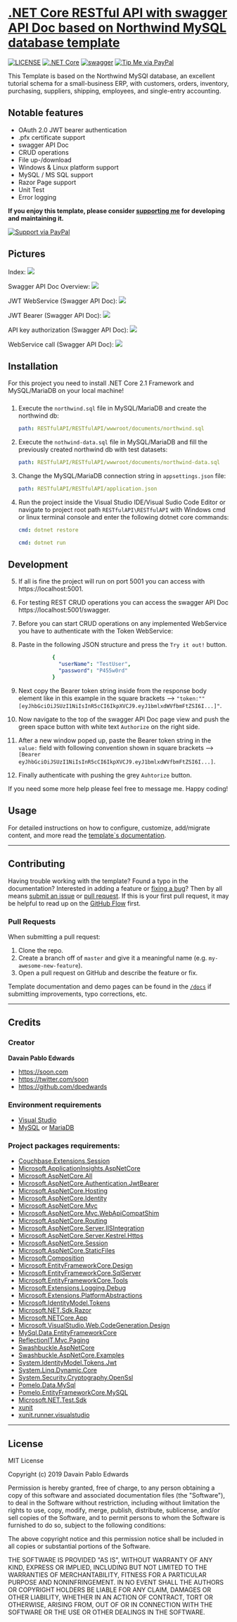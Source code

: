 # [.NET Core RESTful API with swagger API Doc based on Northwind MySQL database template](https://github.com/dpedwards/dotnet-core-restapi)

[![LICENSE](https://img.shields.io/badge/license-MIT-lightgrey.svg)](https://raw.githubusercontent.com/dpedwards/dotnet-core-restapi/master/LICENSE)
[![.NET Core](https://img.shields.io/badge/dotnet%20core-%3E%3D%202.0-blue.svg)](https://dotnet.microsoft.com/download)
[![swagger](https://img.shields.io/badge/swagger-%3E%3D%201.2.0-blue.svg)](https://rubygems.org/gems/minimal-mistakes-jekyll)
[![Tip Me via PayPal](https://img.shields.io/badge/PayPal-tip%20me-green.svg?logo=paypal)](https://www.paypal.me/dare2101)

This Template is based on the Northwind MySQl database, an excellent tutorial schema for a small-business ERP, with customers, orders, inventory, purchasing, suppliers, shipping, employees, and single-entry accounting.

## Notable features

- OAuth 2.0 JWT bearer authentication
- .pfx certificate support
- swagger API Doc 
- CRUD operations
- File up-/download
- Windows & Linux platform support
- MySQL / MS SQL support 
- Razor Page support
- Unit Test
- Error logging

**If you enjoy this template, please consider [supporting me](https://www.paypal.me/dare2101) for developing and maintaining it.**

[![Support via PayPal](https://cdn.rawgit.com/twolfson/paypal-github-button/1.0.0/dist/button.svg)](https://www.paypal.me/dare2101)


## Pictures 



Index:
<img src="RESTfulAPI/images/NET%20Core%20RESTful%20API_Index.png" >


Swagger API Doc Overview:
<img src="RESTfulAPI/images/NET%20Core%20RESTful%20API_Swagger.png" >


JWT WebService (Swagger API Doc):
<img src="RESTfulAPI/images/NET%20Core%20RESTful%20API_Swagger2.png" >


JWT Bearer (Swagger API Doc):
<img src="RESTfulAPI/images/NET%20Core%20RESTful%20API_Swagger3.png" >


API key authorization (Swagger API Doc):
<img src="RESTfulAPI/images/NET%20Core%20RESTful%20API_Swagger4.png" >


WebService call (Swagger API Doc):
<img src="RESTfulAPI/images/NET%20Core%20RESTful%20API_Swagger5.png" >


## Installation

For this project you need to install .NET Core 2.1 Framework and MySQL/MariaDB on your local machine!

### 



1. Execute the `northwind.sql` file in MySQL/MariaDB and create the northwind db:

   ```yaml
   path: RESTfulAPI/RESTfulAPI/wwwroot/documents/northwind.sql
   ```
   

2. Execute the `nothwind-data.sql` file in MySQL/MariaDB and fill the previously created northwind db with test datasets:

    ```yaml
   path: RESTfulAPI/RESTfulAPI/wwwroot/documents/northwind-data.sql
   ```

3. Change the MySQL/MariaDB connection string in `appsettings.json` file:

   ```yaml
   path: RESTfulAPI/RESTfulAPI/application.json
   ```

4. Run the project inside the Visual Studio IDE/Visual Sudio Code Editor or navigate to project root path `RESTfulAPI\RESTfulAPI` with Windows cmd or linux terminal console and enter the following dotnet core commands:

   ```yaml
   cmd: dotnet restore
   ```
   
   ```yaml
   cmd: dotnet run
   ```
   
## Development

5. If all is fine the project will run on port 5001 you can access with https://localhost:5001.

6. For testing REST CRUD operations you can access the swagger API Doc https://localhost:5001/swagger. 

7. Before you can start CRUD operations on any implemented WebService you have to authenticate with the Token WebService:

8. Paste in the following JSON structure and press the `Try it out!` button.

 ```yaml
               {
                 "userName": "TestUser",
                 "password": "P455w0rd"
               }
   ```

9. Next copy the Bearer token string inside from the response body element like in this example in the square brackets --> `"token:""[eyJhbGciOiJSUzI1NiIsInR5cCI6IkpXVCJ9.eyJ1bmlxdWVfbmFtZSI6I...]"`.

10. Now navigate to the top of the swagger API Doc page view and push the green space button with white text `Authorize` on the right side.

11. After a new window poped up, paste the Bearer token string in the `value:` field with following convention shown in square brackets --> `[Bearer eyJhbGciOiJSUzI1NiIsInR5cCI6IkpXVCJ9.eyJ1bmlxdWVfbmFtZSI6I...]`.

12. Finally authenticate with pushing the grey `Auhtorize` button.

If you need some more help please feel free to message me. Happy coding! 


## Usage

For detailed instructions on how to configure, customize, add/migrate content, and more read the [template`s documentation](https://github.com/dpedwards/dotnet-core-restapidocs/quick-start-guide/).

---

## Contributing

Having trouble working with the template? Found a typo in the documentation? Interested in adding a feature or [fixing a bug](https://github.com/dpedwards/dotnet-core-restapi/issues)? Then by all means [submit an issue](https://github.com/dpedwards/dotnet-core-restapi/issues/new) or [pull request](https://help.github.com/articles/using-pull-requests/). If this is your first pull request, it may be helpful to read up on the [GitHub Flow](https://guides.github.com/introduction/flow/) first.

### Pull Requests

When submitting a pull request:

1. Clone the repo.
2. Create a branch off of `master` and give it a meaningful name (e.g. `my-awesome-new-feature`).
3. Open a pull request on GitHub and describe the feature or fix.

Template documentation and demo pages can be found in the [`/docs`](docs) if submitting improvements, typo corrections, etc.

---

## Credits

### Creator

**Davain Pablo Edwards**

- <https://soon.com>
- <https://twitter.com/soon>
- <https://github.com/dpedwards>

### Environment requirements

- [Visual Studio](https://visualstudio.microsoft.com/de/downloads/)
- [MySQL](https://www.mysql.com/de/downloads/) or [MariaDB](https://mariadb.com/de/downloads/)

### Project packages requirements:

- [Couchbase.Extensions.Session](https://github.com/couchbaselabs/Couchbase.Extensions)
- [Microsoft.ApplicationInsights.AspNetCore](https://docs.microsoft.com/de-de/azure/azure-monitor/app/app-insights-overview)
- [Microsoft.AspNetCore.All](https://www.asp.net/)
- [Microsoft.AspNetCore.Authentication.JwtBearer](https://www.asp.net/)
- [Microsoft.AspNetCore.Hosting](https://www.asp.net/)
- [Microsoft.AspNetCore.Identity](https://www.asp.net/)
- [Microsoft.AspNetCore.Mvc](https://www.asp.net/)
- [Microsoft.AspNetCore.Mvc.WebApiCompatShim](https://www.asp.net/)
- [Microsoft.AspNetCore.Routing](https://www.asp.net/)
- [Microsoft.AspNetCore.Server.IISIntegration](https://www.asp.net/)
- [Microsoft.AspNetCore.Server.Kestrel.Https](https://www.asp.net/)
- [Microsoft.AspNetCore.Session](https://www.asp.net/)
- [Microsoft.AspNetCore.StaticFiles](https://www.asp.net/)
- [Microsoft.Composition](https://blogs.msdn.microsoft.com/bclteam/p/composition/)
- [Microsoft.EntityFrameworkCore.Design](https://www.asp.net/)
- [Microsoft.EntityFrameworkCore.SqlServer](https://www.asp.net/)
- [Microsoft.EntityFrameworkCore.Tools](https://www.asp.net/)
- [Microsoft.Extensions.Logging.Debug](https://www.asp.net/)
- [Microsoft.Extensions.PlatformAbstractions](https://www.asp.net/)
- [Microsoft.IdentityModel.Tokens](https://github.com/AzureAD/azure-activedirectory-identitymodel-extensions-for-dotnet)
- [Microsoft.NET.Sdk.Razor](https://www.asp.net/)
- [Microsoft.NETCore.App](https://dotnet.microsoft.com/)
- [Microsoft.VisualStudio.Web.CodeGeneration.Design](https://www.asp.net/)
- [MySql.Data.EntityFrameworkCore](https://dev.mysql.com/downloads/)
- [ReflectionIT.Mvc.Paging](https://github.com/sonnemaf/ReflectionIT.Mvc.Paging)
- [Swashbuckle.AspNetCore](https://github.com/domaindrivendev/Swashbuckle.AspNetCore)
- [Swashbuckle.AspNetCore.Examples](https://github.com/mattfrear/Swashbuckle.AspNetCore.Filters)
- [System.IdentityModel.Tokens.Jwt](https://github.com/AzureAD/azure-activedirectory-identitymodel-extensions-for-dotnet)
- [System.Linq.Dynamic.Core](https://github.com/StefH/System.Linq.Dynamic.Core)
- [System.Security.Cryptography.OpenSsl](https://dotnet.microsoft.com/)
- [Pomelo.Data.MySql](https://github.com/PomeloFoundation/Pomelo.EntityFrameworkCore.MySql) 
- [Pomelo.EntityFrameworkCore.MySQL](https://github.com/PomeloFoundation/Pomelo.EntityFrameworkCore.MySql)
- [Microsoft.NET.Test.Sdk](https://github.com/microsoft/vstest/)
- [xunit](https://github.com/xunit/xunit)
- [xunit.runner.visualstudio](https://github.com/xunit/xunit)

---

## License

MIT License

Copyright (c) 2019 Davain Pablo Edwards

Permission is hereby granted, free of charge, to any person obtaining a copy
of this software and associated documentation files (the "Software"), to deal
in the Software without restriction, including without limitation the rights
to use, copy, modify, merge, publish, distribute, sublicense, and/or sell
copies of the Software, and to permit persons to whom the Software is
furnished to do so, subject to the following conditions:

The above copyright notice and this permission notice shall be included in all
copies or substantial portions of the Software.

THE SOFTWARE IS PROVIDED "AS IS", WITHOUT WARRANTY OF ANY KIND, EXPRESS OR
IMPLIED, INCLUDING BUT NOT LIMITED TO THE WARRANTIES OF MERCHANTABILITY,
FITNESS FOR A PARTICULAR PURPOSE AND NONINFRINGEMENT. IN NO EVENT SHALL THE
AUTHORS OR COPYRIGHT HOLDERS BE LIABLE FOR ANY CLAIM, DAMAGES OR OTHER
LIABILITY, WHETHER IN AN ACTION OF CONTRACT, TORT OR OTHERWISE, ARISING FROM,
OUT OF OR IN CONNECTION WITH THE SOFTWARE OR THE USE OR OTHER DEALINGS IN THE
SOFTWARE.

